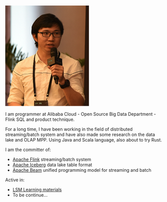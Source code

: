 ![image](https://raw.githubusercontent.com/JingsongLi/JingsongLi.github.io/main/portrait.png)

I am programmer at Alibaba Cloud - Open Source Big Data Department - Flink SQL and product technique.

For a long time, I have been working in the field of distributed streaming/batch system and have also made some research on the data lake and OLAP MPP. Using Java and Scala language, also about to try Rust.

I am the committer of:
- [Apache Flink](https://flink.apache.org/) streaming/batch system
- [Apache Iceberg](https://iceberg.apache.org/) data lake table format
- [Apache Beam](https://beam.apache.org/) unified programming model for streaming and batch

Active in:
- [LSM Learning materials](https://jingsongli.github.io/lsm.html)
- To be continue...
